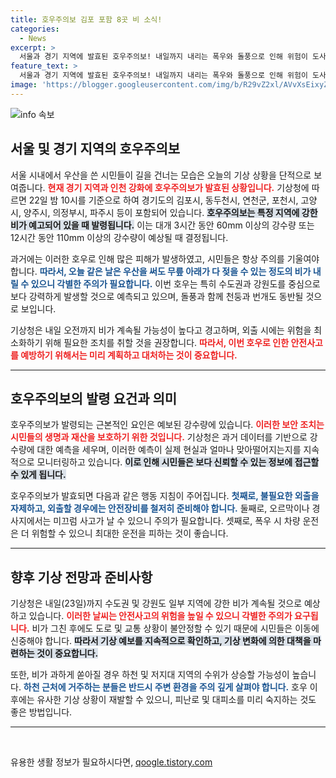 ```yaml
---
title: 호우주의보 김포 포함 8곳 비 소식!
categories:
  - News
excerpt: >
  서울과 경기 지역에 발효된 호우주의보! 내일까지 내리는 폭우와 돌풍으로 인해 위험이 도사리고 있습니다. 우산으로도 막기 힘든 비 속에서 시민들의 안전을 지키기 위한 경고가 울려퍼지고 있습니다.
feature_text: >
  서울과 경기 지역에 발효된 호우주의보! 내일까지 내리는 폭우와 돌풍으로 인해 위험이 도사리고 있습니다. 우산으로도 막기 힘든 비 속에서 시민들의 안전을 지키기 위한 경고가 울려퍼지고 있습니다.
image: 'https://blogger.googleusercontent.com/img/b/R29vZ2xl/AVvXsEixyZcFfHzMRdzZMjFBmAUKJYCLCGyLL1o632UiGVXcaFdKo_bkvkuCioo0uUKlGfBVcT3P84aROyZIXSBEx3Aw5nCQ3pTgDom1WDC4m8eifvWiAmWEEVb4x6G_l8C0QH225ldMjyaFvpxGEBGNO37VmDTDMHGhJPq73UglMfDca1-0aw/s1600/blogspot.png'
---
```


<p><img src="https://blogger.googleusercontent.com/img/b/R29vZ2xl/AVvXsEixyZcFfHzMRdzZMjFBmAUKJYCLCGyLL1o632UiGVXcaFdKo_bkvkuCioo0uUKlGfBVcT3P84aROyZIXSBEx3Aw5nCQ3pTgDom1WDC4m8eifvWiAmWEEVb4x6G_l8C0QH225ldMjyaFvpxGEBGNO37VmDTDMHGhJPq73UglMfDca1-0aw/s1600/blogspot.png" alt="info 속보" /></p>

<h2 data-ke-size="size26">서울 및 경기 지역의 호우주의보</h2>

<p data-ke-size="size16">서울 시내에서 우산을 쓴 시민들이 길을 건너는 모습은 오늘의 기상 상황을 단적으로 보여줍니다. <b><span style="color: #ee2323;">현재 경기 지역과 인천 강화에 호우주의보가 발효된 상황입니다.</span></b> 기상청에 따르면 22일 밤 10시를 기준으로 하여 경기도의 김포시, 동두천시, 연천군, 포천시, 고양시, 양주시, 의정부시, 파주시 등이 포함되어 있습니다. <b><span style="background-color: #21538527;">호우주의보는 특정 지역에 강한 비가 예고되어 있을 때 발령됩니다.</span></b> 이는 대개 3시간 동안 60mm 이상의 강수량 또는 12시간 동안 110mm 이상의 강수량이 예상될 때 결정됩니다.</p>

<p data-ke-size="size16">과거에는 이러한 호우로 인해 많은 피해가 발생하였고, 시민들은 항상 주의를 기울여야 합니다. <b><span style="color: #1a5490;">따라서, 오늘 같은 날은 우산을 써도 무릎 아래가 다 젖을 수 있는 정도의 비가 내릴 수 있으니 각별한 주의가 필요합니다.</span></b> 이번 호우는 특히 수도권과 강원도를 중심으로 보다 강력하게 발생할 것으로 예측되고 있으며, 돌풍과 함께 천둥과 번개도 동반될 것으로 보입니다.</p>

<p data-ke-size="size16">기상청은 내일 오전까지 비가 계속될 가능성이 높다고 경고하며, 외출 시에는 위험을 최소화하기 위해 필요한 조치를 취할 것을 권장합니다. <b><span style="color: #ee2323;">따라서, 이번 호우로 인한 안전사고를 예방하기 위해서는 미리 계획하고 대처하는 것이 중요합니다.</span></b></p>

<hr>

<h2 data-ke-size="size26">호우주의보의 발령 요건과 의미</h2>

<p data-ke-size="size16">호우주의보가 발령되는 근본적인 요인은 예보된 강수량에 있습니다. <b><span style="color: #ee2323;">이러한 보안 조치는 시민들의 생명과 재산을 보호하기 위한 것입니다.</span></b> 기상청은 과거 데이터를 기반으로 강수량에 대한 예측을 세우며, 이러한 예측이 실제 현실과 얼마나 맞아떨어지는지를 지속적으로 모니터링하고 있습니다. <b><span style="background-color: #21538527;">이로 인해 시민들은 보다 신뢰할 수 있는 정보에 접근할 수 있게 됩니다.</span></b></p>

<p data-ke-size="size16">호우주의보가 발효되면 다음과 같은 행동 지침이 주어집니다. <b><span style="color: #1a5490;">첫째로, 불필요한 외출을 자제하고, 외출할 경우에는 안전장비를 철저히 준비해야 합니다.</span></b> 둘째로, 오르막이나 경사지에서는 미끄럼 사고가 날 수 있으니 주의가 필요합니다. 셋째로, 폭우 시 차량 운전은 더 위험할 수 있으니 최대한 운전을 피하는 것이 좋습니다.</p>

<hr>

<h2 data-ke-size="size26">향후 기상 전망과 준비사항</h2>

<p data-ke-size="size16">기상청은 내일(23일)까지 수도권 및 강원도 일부 지역에 강한 비가 계속될 것으로 예상하고 있습니다. <b><span style="color: #ee2323;">이러한 날씨는 안전사고의 위험을 높일 수 있으니 각별한 주의가 요구됩니다.</span></b> 비가 그친 후에도 도로 및 교통 상황이 불안정할 수 있기 때문에 시민들은 이동에 신중해야 합니다. <b><span style="background-color: #21538527;">따라서 기상 예보를 지속적으로 확인하고, 기상 변화에 의한 대책을 마련하는 것이 중요합니다.</span></b></p>

<p data-ke-size="size16">또한, 비가 과하게 쏟아질 경우 하천 및 저지대 지역의 수위가 상승할 가능성이 높습니다. <b><span style="color: #1a5490;">하천 근처에 거주하는 분들은 반드시 주변 환경을 주의 깊게 살펴야 합니다.</span></b> 호우 이후에는 유사한 기상 상황이 재발할 수 있으니, 피난로 및 대피소를 미리 숙지하는 것도 좋은 방법입니다.</p>

<hr>

<p data-ke-size="size16">&nbsp;</p>
유용한 생활 정보가 필요하시다면, <a href="https://qoogle.tistory.com" rel="dofollow">qoogle.tistory.com</a>


